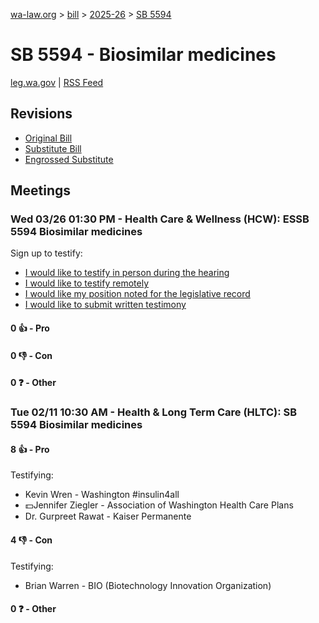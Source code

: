 [wa-law.org](/) > [bill](/bill/) > [2025-26](/bill/2025-26/) > [SB 5594](/bill/2025-26/sb/5594/)

# SB 5594 - Biosimilar medicines
[leg.wa.gov](https://app.leg.wa.gov/billsummary?BillNumber=5594&Year=2025&Initiative=false) | [RSS Feed](./rss.xml)

## Revisions
* [Original Bill](1/)
* [Substitute Bill](S/)
* [Engrossed Substitute](S.E/)

## Meetings
### Wed 03/26 01:30 PM - Health Care & Wellness (HCW): ESSB 5594 Biosimilar medicines
Sign up to testify:
* [I would like to testify in person during the hearing](https://app.leg.wa.gov/csi/Testifier/Add?chamber=House&mId=33120&aId=166063&caId=26744&tId=1)
* [I would like to testify remotely](https://app.leg.wa.gov/csi/Testifier/Add?chamber=House&mId=33120&aId=166063&caId=26744&tId=2)
* [I would like my position noted for the legislative record](https://app.leg.wa.gov/csi/Testifier/Add?chamber=House&mId=33120&aId=166063&caId=26744&tId=3)
* [I would like to submit written testimony](https://app.leg.wa.gov/csi/Testifier/Add?chamber=House&mId=33120&aId=166063&caId=26744&tId=4)

#### 0 👍 - Pro

#### 0 👎 - Con

#### 0 ❓ - Other

### Tue 02/11 10:30 AM - Health & Long Term Care (HLTC): SB 5594 Biosimilar medicines
#### 8 👍 - Pro
Testifying:
* Kevin Wren - Washington #insulin4all
* 💵Jennifer Ziegler - Association of Washington Health Care Plans
* Dr. Gurpreet Rawat - Kaiser Permanente

#### 4 👎 - Con
Testifying:
* Brian Warren - BIO (Biotechnology Innovation Organization)

#### 0 ❓ - Other
